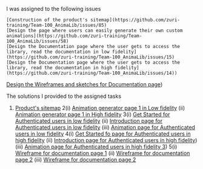 I was assigned to the following issues

    [Construction of the product's sitemap](https://github.com/zuri-training/Team-100_AnimaLib/issues/85)
    [Design the page where users can easily generate their own custom animations](https://github.com/zuri-training/Team-100_AnimaLib/issues/58)
    [Design the Documentation page where the user gets to access the library, read the documentation in low fidelity](https://github.com/zuri-training/Team-100_AnimaLib/issues/15)
    [Design the Documentation page where the user gets to access the library, read the documentation in high fidelity](https://github.com/zuri-training/Team-100_AnimaLib/issues/14))
   [Design the Wireframes and sketches for Documentation page](https://github.com/zuri-training/Team-100_AnimaLib/issues/26))

The solutions I provided to the assigned tasks

  1. [Product's sitemap](https://www.figma.com/file/VLaolzmNxT8lx7uBMsYVMz/Team-100_AnimaLib?node-id=2730%3A47580)
    2(i) [Animation generator page 1 in Low fidelity](https://www.figma.com/file/VLaolzmNxT8lx7uBMsYVMz/Team-100_AnimaLib?node-id=2882%3A21226)
    (ii) [Animation generator page 1 in High fidelity](https://www.figma.com/file/VLaolzmNxT8lx7uBMsYVMz/Team-100_AnimaLib?node-id=2808%3A33547)
    3(i) [Get Started for Authenticated users in low fidelity](https://www.figma.com/file/VLaolzmNxT8lx7uBMsYVMz/Team-100_AnimaLib?node-id=2882%3A26483)
    (ii) [Introduction page for Authenticated users in low fidelity](https://www.figma.com/file/VLaolzmNxT8lx7uBMsYVMz/Team-100_AnimaLib?node-id=2882%3A26796)
    (iii) [Animation page for Authenticated users in low fidelity](https://www.figma.com/file/VLaolzmNxT8lx7uBMsYVMz/Team-100_AnimaLib?node-id=2882%3A26572)
    4(i) [Get Started fo page for Authenticated users in high fidelity](https://www.figma.com/file/VLaolzmNxT8lx7uBMsYVMz/Team-100_AnimaLib?node-id=3222%3A21729)
    (ii) [Introduction page for Authenticated users in high fidelity](https://www.figma.com/file/VLaolzmNxT8lx7uBMsYVMz/Team-100_AnimaLib?node-id=2712%3A82379))
    (iii) [Animation page for Authenticated users in high fidelity 3](https://www.figma.com/file/VLaolzmNxT8lx7uBMsYVMz/Team-100_AnimaLib?node-id=2712%3A82149))
    5(i) [Wireframe for documentation page 1](https://www.figma.com/file/VLaolzmNxT8lx7uBMsYVMz/Team-100_AnimaLib?node-id=2882%3A24704)
    (ii) [Wireframe for documentation page 2](https://www.figma.com/file/VLaolzmNxT8lx7uBMsYVMz/Team-100_AnimaLib?node-id=2882%3A24881)
    (iii) [Wireframe for documentation page 2](https://www.figma.com/file/VLaolzmNxT8lx7uBMsYVMz/Team-100_AnimaLib?node-id=2882%3A24774)
